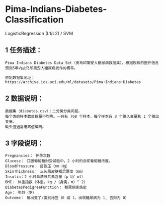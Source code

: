 # Pima-Indians-Diabetes-Classification
LogisticRegression (L1/L2) / SVM

## 1 任务描述：
    Pima Indians Diabetes Data Set（皮马印第安人糖尿病数据集），根据现有的医疗信息预测5年内皮马印第安人糖尿病发作的概率。
  
    原始数据集地址：https://archive.ics.uci.edu/ml/datasets/Pima+Indians+Diabetes
 
## 2 数据说明：

    数据集（diabetes.csv）：二分类分类问题。
    每个类的样本数目数量不均等。一共有 768 个样本，每个样本有 8 个输入变量和 1 个输出变量。
    缺失值通常用零值编码。

## 3 字段说明：

    Pregnancies： 怀孕次数
    Glucose： 口服葡萄糖耐受试验中，2 小时的血浆葡萄糖浓度。
    BloodPressure： 舒张压（mm Hg）
    SkinThickness： 三头肌皮肤褶层厚度（mm）
    Insulin：2 小时血清胰岛素含量（μ U/ ml）
    BMI： 体重指数（体重，kg /（身高，m）^ 2）
    DiabetesPedigreeFunction： 糖尿病家族史
    Age： 年龄（岁）
    Outcome： 输出变了/类别标签（0 或 1，出现糖尿病为 1, 否则为 0）
